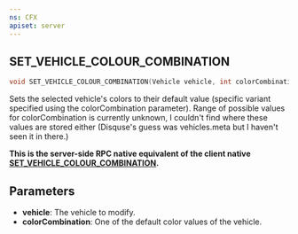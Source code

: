```yaml
---
ns: CFX
apiset: server
---
```

## SET_VEHICLE_COLOUR_COMBINATION

```c
void SET_VEHICLE_COLOUR_COMBINATION(Vehicle vehicle, int colorCombination);
```

Sets the selected vehicle's colors to their default value (specific variant specified using the colorCombination parameter).
Range of possible values for colorCombination is currently unknown, I couldn't find where these values are stored either (Disquse's guess was vehicles.meta but I haven't seen it in there.)

**This is the server-side RPC native equivalent of the client native [SET\_VEHICLE\_COLOUR\_COMBINATION](?_0x33E8CD3322E2FE31).**

## Parameters
* **vehicle**: The vehicle to modify.
* **colorCombination**: One of the default color values of the vehicle.

